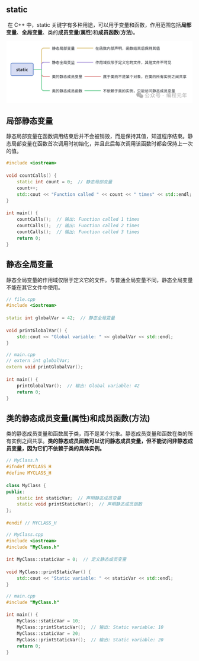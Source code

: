 ## static

​	在 C++ 中，static 关键字有多种用途，可以用于变量和函数，作用范围包括**局部变量**、**全局变量**、类的**成员变量**(**属性**)和**成员函数**(**方法**)。

![](..\picture\static关键字.png)

## 局部静态变量

​	静态局部变量在函数调用结束后并不会被销毁，而是保持其值，知道程序结束。静态局部变量在函数首次调用时初始化，并且此后每次调用该函数时都会保持上一次的值。

```c++
#include <iostream>

void countCalls() {
    static int count = 0;  // 静态局部变量
    count++;
    std::cout << "Function called " << count << " times" << std::endl;
}

int main() {
    countCalls();  // 输出: Function called 1 times
    countCalls();  // 输出: Function called 2 times
    countCalls();  // 输出: Function called 3 times
    return 0;
}
```

## 静态全局变量

​	静态全局变量的作用域仅限于定义它的文件。与普通全局变量不同，静态全局变量不能在其它文件中使用。

```c++
// file.cpp
#include <iostream>

static int globalVar = 42;  // 静态全局变量

void printGlobalVar() {
    std::cout << "Global variable: " << globalVar << std::endl;
}
```

```c++
// main.cpp
// extern int globalVar;
extern void printGlobalVar();

int main() {
    printGlobalVar();  // 输出: Global variable: 42
    return 0;
}
```

## 类的静态成员变量(属性)和成员函数(方法)

​	类的静态成员变量和函数属于类，而不是某个对象。静态成员变量和函数在类的所有实例之间共享。**类的静态成员函数可以访问静态成员变量，但不能访问非静态成员变量，因为它们不依赖于类的具体实例。**

```c++
// MyClass.h
#ifndef MYCLASS_H
#define MYCLASS_H

class MyClass {
public:
    static int staticVar;  // 声明静态成员变量
    static void printStaticVar();  // 声明静态成员函数
};

#endif // MYCLASS_H
```

```c++
// MyClass.cpp
#include <iostream>
#include "MyClass.h"

int MyClass::staticVar = 0;  // 定义静态成员变量

void MyClass::printStaticVar() {
    std::cout << "Static variable: " << staticVar << std::endl;
}
```

```C++
// main.cpp
#include "MyClass.h"

int main() {
    MyClass::staticVar = 10;
    MyClass::printStaticVar();  // 输出: Static variable: 10
    MyClass::staticVar = 20;
    MyClass::printStaticVar();  // 输出: Static variable: 20
    return 0;
}
```

